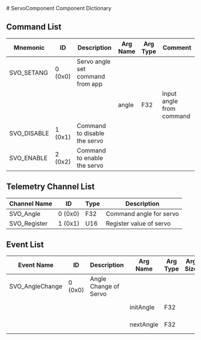 <title>ServoComponent Component Dictionary</title>
# ServoComponent Component Dictionary


## Command List

|Mnemonic|ID|Description|Arg Name|Arg Type|Comment
|---|---|---|---|---|---|
|SVO_SETANG|0 (0x0)|Servo angle set command from app| | |
| | | |angle|F32|Input angle from command|
|SVO_DISABLE|1 (0x1)|Command to disable the servo| | |
|SVO_ENABLE|2 (0x2)|Command to enable the servo| | |

## Telemetry Channel List

|Channel Name|ID|Type|Description|
|---|---|---|---|
|SVO_Angle|0 (0x0)|F32|Command angle for servo|
|SVO_Register|1 (0x1)|U16|Register value of servo|

## Event List

|Event Name|ID|Description|Arg Name|Arg Type|Arg Size|Description
|---|---|---|---|---|---|---|
|SVO_AngleChange|0 (0x0)|Angle Change of Servo| | | | |
| | | |initAngle|F32||the initial angle|
| | | |nextAngle|F32||the next angle|
